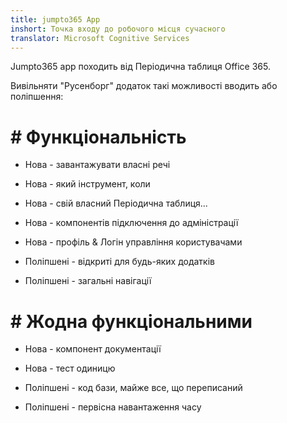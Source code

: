 ```yaml
---
title: jumpto365 App
inshort: Точка входу до робочого місця сучасного
translator: Microsoft Cognitive Services
---
```



Jumpto365 app походить від Періодична таблиця Office 365. 

Вивільняти "Русенборг" додаток такі можливості вводить або поліпшення:

# # Функціональність

* Нова - завантажувати власні речі

* Нова - який інструмент, коли

* Нова - свій власний Періодична таблиця...

* Нова - компонентів підключення до адміністрації

* Нова - профіль & Логін управління користувачами

* Поліпшені - відкриті для будь-яких додатків

* Поліпшені - загальні навігації

# # Жодна функціональними

* Нова - компонент документації

* Нова - тест одиницю

* Поліпшені - код бази, майже все, що переписаний

* Поліпшені - первісна навантаження часу




